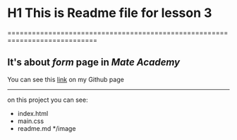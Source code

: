 # H1 This is Readme file for lesson 3
============================================================================

It's about *form* **page** in ***Mate Academy***
--------------
You can see this [link](https://mol4anovole.github.io/less3/) on my Github page
***
on this project you can see:
* index.html
* main.css
* readme.md
*/image
